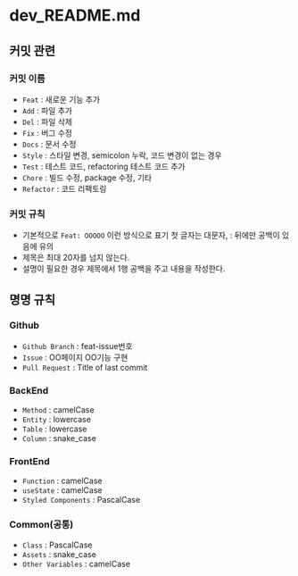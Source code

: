 # dev_README.md
## 커밋 관련
### 커밋 이름
- `Feat` : 새로운 기능 추가
- `Add` : 파일 추가
- `Del` : 파일 삭제
- `Fix` : 버그 수정
- `Docs` : 문서 수정
- `Style` : 스타일 변경, semicolon 누락, 코드 변경이 없는 경우
- `Test` : 테스트 코드, refactoring 테스트 코드 추가
- `Chore` : 빌드 수정, package 수정, 기타
- `Refactor` : 코드 리팩토링
### 커밋 규칙
- 기본적으로 `Feat: OOOOO` 이런 방식으로 표기 첫 글자는 대문자, : 뒤에만 공백이 있음에 유의
- 제목은 최대 20자를 넘지 않는다.
- 설명이 필요한 경우 제목에서 1행 공백을 주고 내용을 작성한다.

## 명명 규칙
### Github
- `Github Branch` : feat-issue번호
- `Issue` : OO페이지 OO기능 구현
- `Pull Request` : Title of last commit
### BackEnd
- `Method` : camelCase
- `Entity` : lowercase
- `Table` : lowercase
- `Column` : snake_case
### FrontEnd
- `Function` : camelCase
- `useState` : camelCase
- `Styled Components` : PascalCase
### Common(공통)
- `Class` : PascalCase
- `Assets` : snake_case
- `Other Variables` : camelCase
